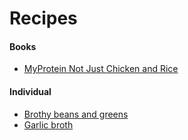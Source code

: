 # Recipes

#### Books

* [MyProtein Not Just Chicken and Rice](https://catalogue.thehutgroup.com/myprotein/myprotein-recipe-book-not-just-chicken-and-rice/10/)

#### Individual

* [Brothy beans and greens](https://lindseyeatsla.com/brothy-beans-and-greens/)
* [Garlic broth](https://www.bonappetit.com/recipe/garlic-broth)

